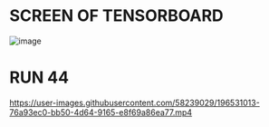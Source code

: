 # SCREEN OF TENSORBOARD

![image](https://user-images.githubusercontent.com/58239029/196529976-89caeac2-cd2d-44f0-af0c-202e88665d72.png)

# RUN 44

https://user-images.githubusercontent.com/58239029/196531013-76a93ec0-bb50-4d64-9165-e8f69a86ea77.mp4

